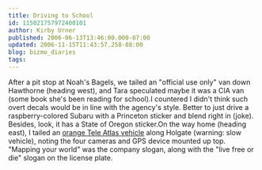 ```yaml
---
title: Driving to School
id: 115021757972400101
author: Kirby Urner
published: 2006-06-13T13:46:00.000-07:00
updated: 2006-11-15T11:43:57.258-08:00
blog: bizmo_diaries
tags: 
---
```


After a pit stop at Noah's Bagels, we tailed an "official use only" van down Hawthorne (heading west), and Tara speculated maybe it was a CIA van (some book she's been reading for school).I countered I didn't think such overt decals would be in line with the agency's style.  Better to just drive a raspberry-colored Subaru with a Princeton sticker and blend right in (joke).  Besides, look, it has a State of Oregon sticker.On the way home (heading east), I tailed an [orange Tele Atlas vehicle](http://www.teleatlas.com/) along Holgate (warning: slow vehicle), noting the four cameras and GPS device mounted up top.  "Mapping your world" was the company slogan, along with the "live free or die" slogan on the license plate.